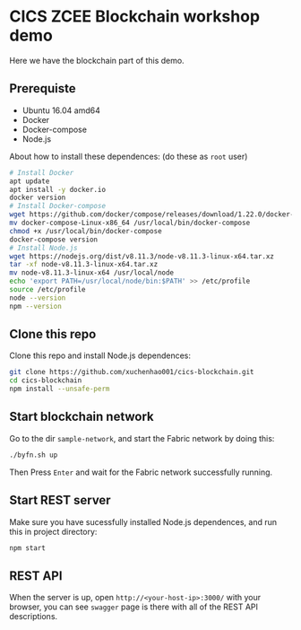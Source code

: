 # CICS ZCEE Blockchain workshop demo

Here we have the blockchain part of this demo.

## Prerequiste

* Ubuntu 16.04 amd64
* Docker
* Docker-compose
* Node.js

About how to install these dependences: (do these as `root` user)

```bash
# Install Docker
apt update
apt install -y docker.io
docker version
# Install Docker-compose
wget https://github.com/docker/compose/releases/download/1.22.0/docker-compose-Linux-x86_64
mv docker-compose-Linux-x86_64 /usr/local/bin/docker-compose
chmod +x /usr/local/bin/docker-compose
docker-compose version
# Install Node.js
wget https://nodejs.org/dist/v8.11.3/node-v8.11.3-linux-x64.tar.xz
tar -xf node-v8.11.3-linux-x64.tar.xz
mv node-v8.11.3-linux-x64 /usr/local/node
echo 'export PATH=/usr/local/node/bin:$PATH' >> /etc/profile
source /etc/profile
node --version
npm --version
```

## Clone this repo

Clone this repo and install Node.js dependences:

```bash
git clone https://github.com/xuchenhao001/cics-blockchain.git
cd cics-blockchain
npm install --unsafe-perm
```

## Start blockchain network

Go to the dir `sample-network`, and start the Fabric network by doing this:

```bash
./byfn.sh up
```

Then Press `Enter` and wait for the Fabric network successfully running.

## Start REST server

Make sure you have sucessfully installed Node.js dependences, and run this in project directory:

```bash
npm start
```

## REST API

When the server is up, open `http://<your-host-ip>:3000/` with your browser, you can see `swagger` page is there with all of the REST API descriptions.

